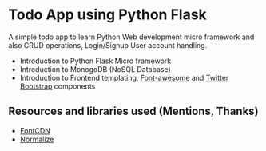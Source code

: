 # Todo App using Python Flask
A simple todo app to learn Python Web development micro framework and also CRUD operations, Login/Signup User account handling.
* Introduction to Python Flask Micro framework
* Introduction to MonogoDB (NoSQL Database)
* Introduction to Frontend templating, [Font-awesome](http://fontawesome.io/) and [Twitter Bootstrap](http://getbootstrap.com/) components

## Resources and libraries used (Mentions, Thanks)
* [FontCDN](http://fontcdn.org/)
* [Normalize](https://github.com/necolas/normalize.css)

